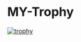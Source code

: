 # MY-Trophy

[![trophy](https://github-profile-trophy.vercel.app/?username=Yamaguchi-4869&theme=onedark)](https://github.com/ryo-ma/github-profile-trophy)

